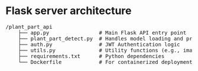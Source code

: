 # Flask server architecture

<pre>
/plant_part_api
    ├── app.py                # Main Flask API entry point
    ├── plant_part_detect.py  # Handles model loading and predictions
    ├── auth.py               # JWT Authentication logic
    ├── utils.py              # Utility functions (e.g., image processing)
    ├── requirements.txt      # Python dependencies
    └── Dockerfile            # For containerized deployment

</pre>